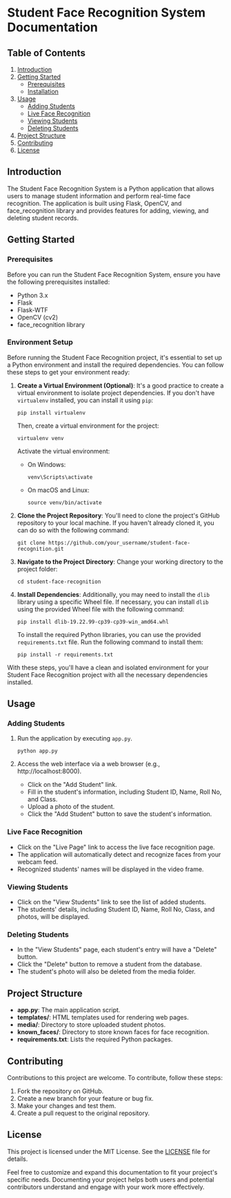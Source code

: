 # Student Face Recognition System Documentation

## Table of Contents
1. [Introduction](#introduction)
2. [Getting Started](#getting-started)
   - [Prerequisites](#prerequisites)
   - [Installation](#installation)
3. [Usage](#usage)
   - [Adding Students](#adding-students)
   - [Live Face Recognition](#live-face-recognition)
   - [Viewing Students](#viewing-students)
   - [Deleting Students](#deleting-students)
4. [Project Structure](#project-structure)
5. [Contributing](#contributing)
6. [License](#license)

## Introduction
The Student Face Recognition System is a Python application that allows users to manage student information and perform real-time face recognition. The application is built using Flask, OpenCV, and face_recognition library and provides features for adding, viewing, and deleting student records.

## Getting Started

### Prerequisites
Before you can run the Student Face Recognition System, ensure you have the following prerequisites installed:

- Python 3.x
- Flask
- Flask-WTF
- OpenCV (cv2)
- face_recognition library


### Environment Setup

Before running the Student Face Recognition project, it's essential to set up a Python environment and install the required dependencies. You can follow these steps to get your environment ready:

1. **Create a Virtual Environment (Optional)**:
   It's a good practice to create a virtual environment to isolate project dependencies. If you don't have `virtualenv` installed, you can install it using `pip`:
   ```
   pip install virtualenv
   ```

   Then, create a virtual environment for the project:
   ```
   virtualenv venv
   ```

   Activate the virtual environment:
   - On Windows:
     ```
     venv\Scripts\activate
     ```

   - On macOS and Linux:
     ```
     source venv/bin/activate
     ```

2. **Clone the Project Repository**:
   You'll need to clone the project's GitHub repository to your local machine. If you haven't already cloned it, you can do so with the following command:
   ```
   git clone https://github.com/your_username/student-face-recognition.git
   ```

3. **Navigate to the Project Directory**:
   Change your working directory to the project folder:
   ```
   cd student-face-recognition
   ```

4. **Install Dependencies**:
   Additionally, you may need to install the `dlib` library using a specific Wheel file. If necessary, you can install `dlib` using the provided Wheel file with the following command:
   ```
   pip install dlib-19.22.99-cp39-cp39-win_amd64.whl
   ```
   To install the required Python libraries, you can use the provided `requirements.txt` file. Run the following command to install them:
   ```
   pip install -r requirements.txt
   ```

With these steps, you'll have a clean and isolated environment for your Student Face Recognition project with all the necessary dependencies installed.
## Usage

### Adding Students
1. Run the application by executing `app.py`.
   ```
   python app.py
   ```

2. Access the web interface via a web browser (e.g., http://localhost:8000).
   - Click on the "Add Student" link.
   - Fill in the student's information, including Student ID, Name, Roll No, and Class.
   - Upload a photo of the student.
   - Click the "Add Student" button to save the student's information.

### Live Face Recognition
- Click on the "Live Page" link to access the live face recognition page.
- The application will automatically detect and recognize faces from your webcam feed.
- Recognized students' names will be displayed in the video frame.

### Viewing Students
- Click on the "View Students" link to see the list of added students.
- The students' details, including Student ID, Name, Roll No, Class, and photos, will be displayed.

### Deleting Students
- In the "View Students" page, each student's entry will have a "Delete" button.
- Click the "Delete" button to remove a student from the database.
- The student's photo will also be deleted from the media folder.

## Project Structure
- **app.py**: The main application script.
- **templates/**: HTML templates used for rendering web pages.
- **media/**: Directory to store uploaded student photos.
- **known_faces/**: Directory to store known faces for face recognition.
- **requirements.txt**: Lists the required Python packages.

## Contributing
Contributions to this project are welcome. To contribute, follow these steps:
1. Fork the repository on GitHub.
2. Create a new branch for your feature or bug fix.
3. Make your changes and test them.
4. Create a pull request to the original repository.

## License
This project is licensed under the MIT License. See the [LICENSE](LICENSE) file for details.

Feel free to customize and expand this documentation to fit your project's specific needs. Documenting your project helps both users and potential contributors understand and engage with your work more effectively.
